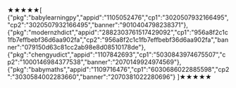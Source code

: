 ★★★★★[
{"pkg":"babylearningpy","appid":"1105052476","cp1":"3020507932166495","cp2":"3020507932166495","banner":"9010404798238371"},
{"pkg":"modernzhdict","appid":"2882303761517429092","cp1":"956a8f2c1c1fb7effbebf36d6aa902fa","cp2":"956a8f2c1c1fb7effbebf36d6aa902fa","banner":"079150d63c81cc2ab98e8d08510178de"},
{"pkg":"chengyudict","appid":"1107842693","cp1":"5030843974675507","cp2":"1000146984377538","banner":"2070149924974569"},
{"pkg":"babymaths","appid":"1109716476","cp1":"6030686022885598","cp2":"3030584002283660","banner":"2070381022280696"}
]★★★★★
